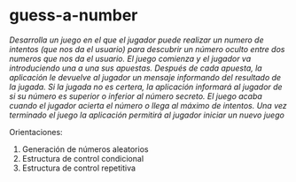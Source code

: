 # guess-a-number
*Desarrolla un juego en el que el jugador puede realizar un numero de intentos (que nos da el usuario)
para descubrir un número oculto entre dos numeros
que nos da el usuario. 
El juego comienza y el jugador va introduciendo una a una sus apuestas. 
Después de cada apuesta, la aplicación le devuelve al jugador un mensaje informando del resultado de la jugada. Si la 
jugada no es certera, la aplicación informará al jugador de si su número  es superior 
o inferior al número secreto. El juego acaba cuando el jugador acierta el número o 
llega al máximo de intentos. Una vez terminado el juego la aplicación permitirá al jugador iniciar un nuevo juego*

Orientaciones:

1. Generación de números aleatorios
2. Estructura de control condicional
3. Estructura de control repetitiva
